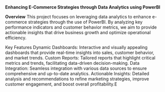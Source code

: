 **Enhancing E-Commerce Strategies through Data Analytics using PowerBI**

**Overview**
This project focuses on leveraging data analytics to enhance e-commerce strategies through the use of PowerBI. By analyzing key performance indicators and customer behavior metrics, we aim to provide actionable insights that drive business growth and optimize operational efficiency.


Key Features
Dynamic Dashboards: Interactive and visually appealing dashboards that provide real-time insights into sales, customer behavior, and market trends.
Custom Reports: Tailored reports that highlight critical metrics and trends, facilitating data-driven decision-making.
Data Integration: Seamless integration with various data sources to ensure comprehensive and up-to-date analytics.
Actionable Insights: Detailed analysis and recommendations to refine marketing strategies, improve customer engagement, and boost overall profitability.E
